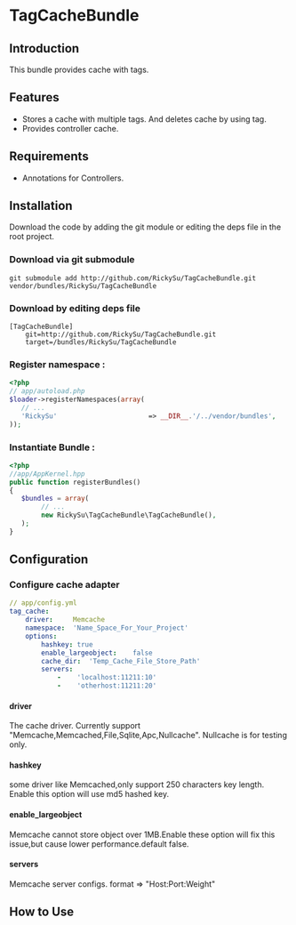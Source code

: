 TagCacheBundle
==============

Introduction
------------

This bundle provides cache with tags.

Features
------------

* Stores a cache with multiple tags. And deletes cache by using tag.
* Provides controller cache.

Requirements
------------

* Annotations for Controllers.

Installation
------------

Download the code by adding the git module or editing the deps file in the root project.

### Download via git submodule

```
git submodule add http://github.com/RickySu/TagCacheBundle.git vendor/bundles/RickySu/TagCacheBundle
```

### Download by editing deps file

```
[TagCacheBundle]
    git=http://github.com/RickySu/TagCacheBundle.git
    target=/bundles/RickySu/TagCacheBundle
```

### Register namespace :

```php
<?php
// app/autoload.php
$loader->registerNamespaces(array(
   // ...
   'RickySu'                       => __DIR__.'/../vendor/bundles',
));
```

### Instantiate Bundle :

```php
<?php
//app/AppKernel.hpp
public function registerBundles()
{
   $bundles = array(
        // ...
        new RickySu\TagCacheBundle\TagCacheBundle(),
   );
}
```

Configuration
-------------

### Configure cache adapter

```yml
// app/config.yml
tag_cache:
    driver:     Memcache
    namespace:  'Name_Space_For_Your_Project'
    options:
        hashkey: true
        enable_largeobject:    false
        cache_dir:  'Temp_Cache_File_Store_Path'
        servers:
            -    'localhost:11211:10'
            -    'otherhost:11211:20'
```

#### driver

The cache driver. Currently support "Memcache,Memcached,File,Sqlite,Apc,Nullcache". Nullcache is for testing only.

#### hashkey

some driver like Memcached,only support 250 characters key length. Enable this option will use md5 hashed key.

#### enable_largeobject

Memcache cannot store object over 1MB.Enable these option will fix this issue,but cause lower performance.default false.

#### servers

Memcache server configs. format => "Host:Port:Weight"


How to Use
----------

    